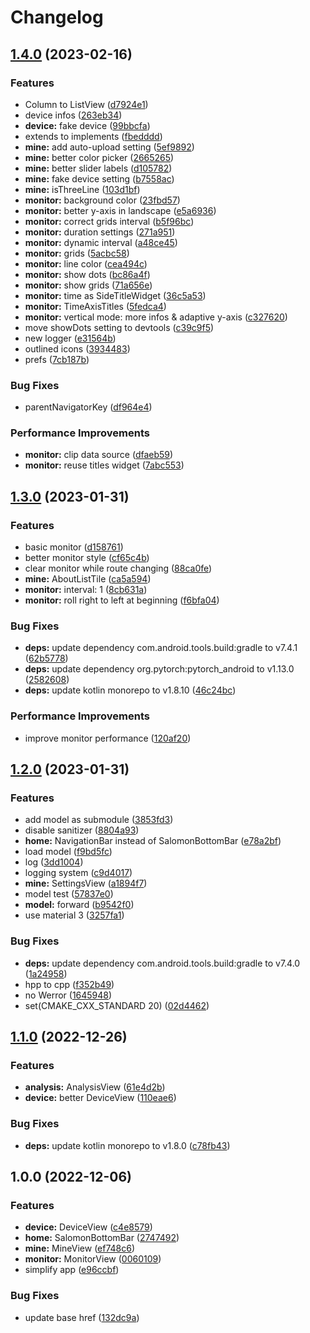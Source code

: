 # Changelog

## [1.4.0](https://github.com/CCXXXI/ecg_monitor/compare/v1.3.0...v1.4.0) (2023-02-16)

### Features

- Column to ListView ([d7924e1](https://github.com/CCXXXI/ecg_monitor/commit/d7924e1289b69252d49df04ddd1247ca6c663fe6))
- device infos ([263eb34](https://github.com/CCXXXI/ecg_monitor/commit/263eb34e7d289c66f1bb9c2ee206d6e85ce034ea))
- **device:** fake device ([99bbcfa](https://github.com/CCXXXI/ecg_monitor/commit/99bbcfa0cc685af0ed7b0769fc7394f697f6182f))
- extends to implements ([fbedddd](https://github.com/CCXXXI/ecg_monitor/commit/fbedddd9c60582ee1563c804f07ce382b70344e1))
- **mine:** add auto-upload setting ([5ef9892](https://github.com/CCXXXI/ecg_monitor/commit/5ef98920ac96936c21708db13175267b46450986))
- **mine:** better color picker ([2665265](https://github.com/CCXXXI/ecg_monitor/commit/26652658adef2cdaf430e0d2cc34c6fa5bc5c985))
- **mine:** better slider labels ([d105782](https://github.com/CCXXXI/ecg_monitor/commit/d105782ea07a98c3eb8fb5daa93bf9a70f5bd4fb))
- **mine:** fake device setting ([b7558ac](https://github.com/CCXXXI/ecg_monitor/commit/b7558ac034dd595ff67eb57a42cce3ef61a46d67))
- **mine:** isThreeLine ([103d1bf](https://github.com/CCXXXI/ecg_monitor/commit/103d1bf081a73ff4bd95e6f0b7d379cb1338fd82))
- **monitor:** background color ([23fbd57](https://github.com/CCXXXI/ecg_monitor/commit/23fbd5766d2ec264a6718f78614833f219ef9809))
- **monitor:** better y-axis in landscape ([e5a6936](https://github.com/CCXXXI/ecg_monitor/commit/e5a6936a13b1eeb6f68097c16b482d8b4d57434b))
- **monitor:** correct grids interval ([b5f96bc](https://github.com/CCXXXI/ecg_monitor/commit/b5f96bc3cdf03d7d0f64ee98a9979f82dfc7a8ef))
- **monitor:** duration settings ([271a951](https://github.com/CCXXXI/ecg_monitor/commit/271a9516eeb11c7793af50e85fff09bb51b33d12))
- **monitor:** dynamic interval ([a48ce45](https://github.com/CCXXXI/ecg_monitor/commit/a48ce45b40c4553cf5efee55937b9680fe26f54c))
- **monitor:** grids ([5acbc58](https://github.com/CCXXXI/ecg_monitor/commit/5acbc5842ed0bc32bdf3e5a9c557632e9e9d40ab))
- **monitor:** line color ([cea494c](https://github.com/CCXXXI/ecg_monitor/commit/cea494c6a5bb41d4ead9d31ad8235b2073895888))
- **monitor:** show dots ([bc86a4f](https://github.com/CCXXXI/ecg_monitor/commit/bc86a4fc5c0f41843122a287638d9dd7eb1cc0b3))
- **monitor:** show grids ([71a656e](https://github.com/CCXXXI/ecg_monitor/commit/71a656eb9eac0520bf326ec0cb59a8fc4e8d2fc5))
- **monitor:** time as SideTitleWidget ([36c5a53](https://github.com/CCXXXI/ecg_monitor/commit/36c5a53d658cc3abf62ff02a3c7357a8e383fb52))
- **monitor:** TimeAxisTitles ([5fedca4](https://github.com/CCXXXI/ecg_monitor/commit/5fedca4f4db6d0c0d1b28eb5aceb9f3983281832))
- **monitor:** vertical mode: more infos & adaptive y-axis ([c327620](https://github.com/CCXXXI/ecg_monitor/commit/c3276207069071528e1f14ed08393dfc392c4548))
- move showDots setting to devtools ([c39c9f5](https://github.com/CCXXXI/ecg_monitor/commit/c39c9f5f8ea2c2baad3f05f9eb02ddea3b0859ae))
- new logger ([e31564b](https://github.com/CCXXXI/ecg_monitor/commit/e31564b639857c9343870ccc8e73871afc651d09))
- outlined icons ([3934483](https://github.com/CCXXXI/ecg_monitor/commit/3934483fba6ba6a22f2399150eaa33b8d30e97cc))
- prefs ([7cb187b](https://github.com/CCXXXI/ecg_monitor/commit/7cb187b47803ddf59bb21873a53ca165261d685e))

### Bug Fixes

- parentNavigatorKey ([df964e4](https://github.com/CCXXXI/ecg_monitor/commit/df964e44a2e9550082aac444267b6d7f6f0fbe81))

### Performance Improvements

- **monitor:** clip data source ([dfaeb59](https://github.com/CCXXXI/ecg_monitor/commit/dfaeb59a4848c27b769ebe772b30f44e8c575f42))
- **monitor:** reuse titles widget ([7abc553](https://github.com/CCXXXI/ecg_monitor/commit/7abc553296454d408fb70639fdfb9012330c9095))

## [1.3.0](https://github.com/CCXXXI/ecg_monitor/compare/v1.2.0...v1.3.0) (2023-01-31)

### Features

- basic monitor ([d158761](https://github.com/CCXXXI/ecg_monitor/commit/d15876174168367f6ab0112188ee1578270e37b3))
- better monitor style ([cf65c4b](https://github.com/CCXXXI/ecg_monitor/commit/cf65c4bb6870761105d06937269ddbe1a7e4b34d))
- clear monitor while route changing ([88ca0fe](https://github.com/CCXXXI/ecg_monitor/commit/88ca0fec1c24675a7905ad1e2f4526d3f13faf60))
- **mine:** AboutListTile ([ca5a594](https://github.com/CCXXXI/ecg_monitor/commit/ca5a594f3506c1098de4d3c692efc4ad4a425d53))
- **monitor:** interval: 1 ([8cb631a](https://github.com/CCXXXI/ecg_monitor/commit/8cb631a8b7ffee0f0c41d00a472fa2597f41acf6))
- **monitor:** roll right to left at beginning ([f6bfa04](https://github.com/CCXXXI/ecg_monitor/commit/f6bfa04c1ec513fad5e9a6e7b932a5018b211344))

### Bug Fixes

- **deps:** update dependency com.android.tools.build:gradle to v7.4.1 ([62b5778](https://github.com/CCXXXI/ecg_monitor/commit/62b57784adaeac5f7691f0b70333de17a171f2b6))
- **deps:** update dependency org.pytorch:pytorch_android to v1.13.0 ([2582608](https://github.com/CCXXXI/ecg_monitor/commit/2582608d0d2ffbea40322ca1e6adf108bef99683))
- **deps:** update kotlin monorepo to v1.8.10 ([46c24bc](https://github.com/CCXXXI/ecg_monitor/commit/46c24bc3d9af7f26db3e971e31e7ff4e68375bb7))

### Performance Improvements

- improve monitor performance ([120af20](https://github.com/CCXXXI/ecg_monitor/commit/120af2027263ae5eb54fe84030c6fcbfda748cf7))

## [1.2.0](https://github.com/CCXXXI/ecg_monitor/compare/v1.1.0...v1.2.0) (2023-01-31)

### Features

- add model as submodule ([3853fd3](https://github.com/CCXXXI/ecg_monitor/commit/3853fd30fa71488ade770c17cfe7dc8a77633067))
- disable sanitizer ([8804a93](https://github.com/CCXXXI/ecg_monitor/commit/8804a9385789f48acb316904599c5311a672af04))
- **home:** NavigationBar instead of SalomonBottomBar ([e78a2bf](https://github.com/CCXXXI/ecg_monitor/commit/e78a2bf2f774a01b96d485e491960a4abaf84176))
- load model ([f9bd5fc](https://github.com/CCXXXI/ecg_monitor/commit/f9bd5fcd8403b1e3d69d421e1cf0db31d0cc1819))
- log ([3dd1004](https://github.com/CCXXXI/ecg_monitor/commit/3dd1004bd7fd6f14e518fd47feadfed00df8e916))
- logging system ([c9d4017](https://github.com/CCXXXI/ecg_monitor/commit/c9d4017a7a5fe46aebfd279503c624eb8d07bf97))
- **mine:** SettingsView ([a1894f7](https://github.com/CCXXXI/ecg_monitor/commit/a1894f732ca8e21586a2d132632c1e8d9436864a))
- model test ([57837e0](https://github.com/CCXXXI/ecg_monitor/commit/57837e0cbeaa6d9a9947505042ab6803b2a13d61))
- **model:** forward ([b9542f0](https://github.com/CCXXXI/ecg_monitor/commit/b9542f0cf45f2daafdabec89cccf9f876ab1002f))
- use material 3 ([3257fa1](https://github.com/CCXXXI/ecg_monitor/commit/3257fa193ca774736eccf5d3a2d81d91bf87b6df))

### Bug Fixes

- **deps:** update dependency com.android.tools.build:gradle to v7.4.0 ([1a24958](https://github.com/CCXXXI/ecg_monitor/commit/1a249588efbf8c85ae534dd7f6286d28c0260b44))
- hpp to cpp ([f352b49](https://github.com/CCXXXI/ecg_monitor/commit/f352b49c2e18176990578457e2cd2aa3c2cbb9ec))
- no Werror ([1645948](https://github.com/CCXXXI/ecg_monitor/commit/164594895cb4e16f6cbba594dd20f7933b940c7a))
- set(CMAKE_CXX_STANDARD 20) ([02d4462](https://github.com/CCXXXI/ecg_monitor/commit/02d44627cae651f78dcc05bc38e700de9c8dc920))

## [1.1.0](https://github.com/CCXXXI/ecg_monitor/compare/v1.0.0...v1.1.0) (2022-12-26)

### Features

- **analysis:** AnalysisView ([61e4d2b](https://github.com/CCXXXI/ecg_monitor/commit/61e4d2b23890caf87baa6e50c264ae60f6c7cd45))
- **device:** better DeviceView ([110eae6](https://github.com/CCXXXI/ecg_monitor/commit/110eae666f599bd5def8cc251ea281d9f6d7c9e0))

### Bug Fixes

- **deps:** update kotlin monorepo to v1.8.0 ([c78fb43](https://github.com/CCXXXI/ecg_monitor/commit/c78fb43f5c3930d8682b5acc798931e89de125f9))

## 1.0.0 (2022-12-06)

### Features

- **device:** DeviceView ([c4e8579](https://github.com/CCXXXI/ecg_monitor/commit/c4e8579f649043f294958d7d4f220c9b731ff97b))
- **home:** SalomonBottomBar ([2747492](https://github.com/CCXXXI/ecg_monitor/commit/2747492ccf48dec88d821abadbd71cd0098579f5))
- **mine:** MineView ([ef748c6](https://github.com/CCXXXI/ecg_monitor/commit/ef748c62fe678de0dc35fb31e4f13e6aedb46da3))
- **monitor:** MonitorView ([0060109](https://github.com/CCXXXI/ecg_monitor/commit/0060109060de59a60a4b029e5198a81e5b02ff38))
- simplify app ([e96ccbf](https://github.com/CCXXXI/ecg_monitor/commit/e96ccbf000cbdfa2afe99f7c786a3b38853e6953))

### Bug Fixes

- update base href ([132dc9a](https://github.com/CCXXXI/ecg_monitor/commit/132dc9ad4ad03be09bffb6a7a5d44e075470436b))
